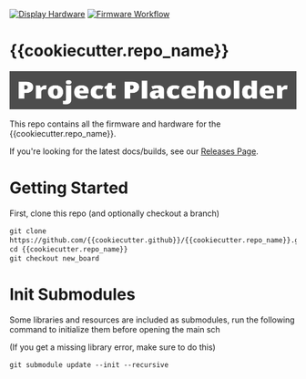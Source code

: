 [![Display Hardware](https://github.com/{{cookiecutter.github}}/{{cookiecutter.repo_name}}/actions/workflows/hardware_workflow.yml/badge.svg)](https://github.com/{{cookiecutter.github}}/{{cookiecutter.repo_name}}/actions/workflows/hardware_workflow.yml)
[![Firmware Workflow](https://github.com/{{cookiecutter.github}}/{{cookiecutter.repo_name}}/actions/workflows/firmware_workflow.yml/badge.svg)](https://github.com/{{cookiecutter.github}}/{{cookiecutter.repo_name}}/actions/workflows/firmware_workflow.yml)


# {{cookiecutter.repo_name}}

![Banner](Static/banner.png)

This repo contains all the firmware and hardware for the {{cookiecutter.repo_name}}.

If you're looking for the latest docs/builds, see our [Releases Page](https://github.com/{{cookiecutter.github}}/{{cookiecutter.repo_name}}/releases).

# Getting Started

First, clone this repo (and optionally checkout a branch)

```shell
git clone https://github.com/{{cookiecutter.github}}/{{cookiecutter.repo_name}}.git
cd {{cookiecutter.repo_name}}
git checkout new_board
```

# Init Submodules

Some libraries and resources are included as submodules, run the following
command to initialize them before opening the main sch

(If you get a missing library error, make sure to do this)

```shell
git submodule update --init --recursive
```
